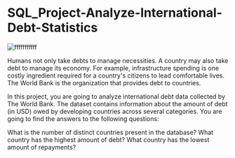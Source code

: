 # SQL_Project-Analyze-International-Debt-Statistics

![fffffffffff](https://github.com/user-attachments/assets/49f47b8b-9f39-4706-bad1-23c1b3240b5c)

Humans not only take debts to manage necessities. A country may also take debt to manage its economy. For example, infrastructure spending is one costly ingredient required for a country's citizens to lead comfortable lives. The World Bank is the organization that provides debt to countries.

In this project, you are going to analyze international debt data collected by The World Bank. The dataset contains information about the amount of debt (in USD) owed by developing countries across several categories. You are going to find the answers to the following questions:

What is the number of distinct countries present in the database?
What country has the highest amount of debt?
What country has the lowest amount of repayments?

